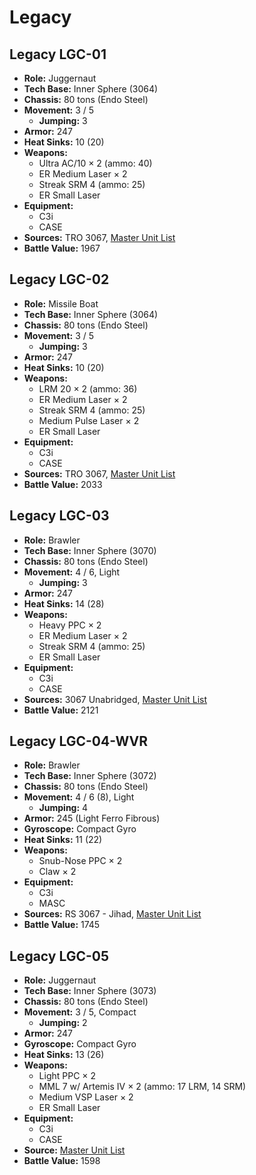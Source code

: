 # Legacy
## Legacy LGC-01
- **Role:** Juggernaut
- **Tech Base:** Inner Sphere (3064)
- **Chassis:** 80 tons (Endo Steel)
- **Movement:** 3 / 5
  - **Jumping:** 3
- **Armor:** 247
- **Heat Sinks:** 10 (20)
- **Weapons:**
  - Ultra AC/10 × 2 (ammo: 40)
  - ER Medium Laser × 2
  - Streak SRM 4 (ammo: 25)
  - ER Small Laser
- **Equipment:**
  - C3i
  - CASE
- **Sources:** TRO 3067, [Master Unit List](http://masterunitlist.info/Unit/Details/4488/legacy-lgc-01)
- **Battle Value:** 1967

## Legacy LGC-02
- **Role:** Missile Boat
- **Tech Base:** Inner Sphere (3064)
- **Chassis:** 80 tons (Endo Steel)
- **Movement:** 3 / 5
  - **Jumping:** 3
- **Armor:** 247
- **Heat Sinks:** 10 (20)
- **Weapons:**
  - LRM 20 × 2 (ammo: 36)
  - ER Medium Laser × 2
  - Streak SRM 4 (ammo: 25)
  - Medium Pulse Laser × 2
  - ER Small Laser
- **Equipment:**
  - C3i
  - CASE
- **Sources:** TRO 3067, [Master Unit List](http://masterunitlist.info/Unit/Details/4489/legacy-lgc-02)
- **Battle Value:** 2033

## Legacy LGC-03
- **Role:** Brawler
- **Tech Base:** Inner Sphere (3070)
- **Chassis:** 80 tons (Endo Steel)
- **Movement:** 4 / 6, Light
  - **Jumping:** 3
- **Armor:** 247
- **Heat Sinks:** 14 (28)
- **Weapons:**
  - Heavy PPC × 2
  - ER Medium Laser × 2
  - Streak SRM 4 (ammo: 25)
  - ER Small Laser
- **Equipment:**
  - C3i
  - CASE
- **Sources:** 3067 Unabridged, [Master Unit List](http://masterunitlist.info/Unit/Details/4490/legacy-lgc-03)
- **Battle Value:** 2121

## Legacy LGC-04-WVR
- **Role:** Brawler
- **Tech Base:** Inner Sphere (3072)
- **Chassis:** 80 tons (Endo Steel)
- **Movement:** 4 / 6 (8), Light
  - **Jumping:** 4
- **Armor:** 245 (Light Ferro Fibrous)
- **Gyroscope:** Compact Gyro
- **Heat Sinks:** 11 (22)
- **Weapons:**
  - Snub-Nose PPC × 2
  - Claw × 2
- **Equipment:**
  - C3i
  - MASC
- **Sources:** RS 3067 - Jihad, [Master Unit List](http://masterunitlist.info/Unit/Details/5702/legacy-lgc-04-wvr)
- **Battle Value:** 1745

## Legacy LGC-05
- **Role:** Juggernaut
- **Tech Base:** Inner Sphere (3073)
- **Chassis:** 80 tons (Endo Steel)
- **Movement:** 3 / 5, Compact
  - **Jumping:** 2
- **Armor:** 247
- **Gyroscope:** Compact Gyro
- **Heat Sinks:** 13 (26)
- **Weapons:**
  - Light PPC × 2
  - MML 7 w/ Artemis IV × 2 (ammo: 17 LRM, 14 SRM)
  - Medium VSP Laser × 2
  - ER Small Laser
- **Equipment:**
  - C3i
  - CASE
- **Source:** [Master Unit List](http://masterunitlist.info/Unit/Details/5703/legacy-lgc-05)
- **Battle Value:** 1598

